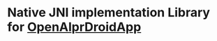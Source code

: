 # Native JNI implementation Library for [OpenAlprDroidApp](https://github.com/sujaybhowmick/OpenAlprDroidApp)
